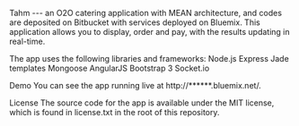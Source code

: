 Tahm --- an O2O catering application with MEAN architecture, and codes are deposited on Bitbucket with services  deployed on Bluemix.
This application allows you to display, order and pay, with the results updating in real-time. 

The app uses the following libraries and frameworks:
Node.js
Express
Jade templates
Mongoose
AngularJS
Bootstrap 3
Socket.io

Demo
You can see the app running live at http://******.bluemix.net/.

License
The source code for the app is available under the MIT license, which is found in license.txt in the root of this repository.
